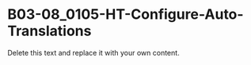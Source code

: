 

# B03-08_0105-HT-Configure-Auto-Translations

Delete this text and replace it with your own content.
